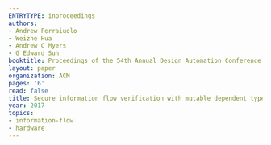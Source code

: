 ```yaml
---
ENTRYTYPE: inproceedings
authors:
- Andrew Ferraiuolo
- Weizhe Hua
- Andrew C Myers
- G Edward Suh
booktitle: Proceedings of the 54th Annual Design Automation Conference 2017
layout: paper
organization: ACM
pages: '6'
read: false
title: Secure information flow verification with mutable dependent types
year: 2017
topics:
- information-flow
- hardware
---
```

